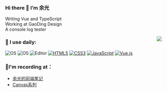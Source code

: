 ### Hi there 👋 I’m 余光

Writing Vue and TypeScript   
Working at GaoDing Design    
A console log tester

<img align="right" src="https://github-readme-stats.vercel.app/api?username=webbj97&show_icons=true&theme=cobalt&hide_title=true" />

### 🚀 I use daily:

<p>
    <img src="https://camo.githubusercontent.com/a0c3f529eb9d72fe36afdd3a65e52dcc833faea3921e91012fd6fa53a5b4370c/68747470733a2f2f696d672e736869656c64732e696f2f62616467652f4f532d6d61634f532d696e666f726d6174696f6e616c3f7374796c653d666c61742d737175617265266c6f676f3d6170706c65266c6f676f436f6c6f723d7768697465"
            alt="OS"
            data-canonical-src="https://img.shields.io/badge/OS-macOS-informational?style=flat-square&amp;logo=apple&amp;logoColor=white"
            style="max-width:100%;">
    <img
            src="https://camo.githubusercontent.com/8284c94af11d380053b5751b96d4c904cf33ea887881213d413e0f14920549dc/68747470733a2f2f696d672e736869656c64732e696f2f62616467652f4f532d4c696e75782d696e666f726d6174696f6e616c3f7374796c653d666c61742d737175617265266c6f676f3d6c696e7578266c6f676f436f6c6f723d7768697465"
            alt="OS"
            data-canonical-src="https://img.shields.io/badge/OS-Linux-informational?style=flat-square&amp;logo=linux&amp;logoColor=white"
            style="max-width:100%;">
    <img            src="https://camo.githubusercontent.com/34e1d6cf86eabc48d001670de2505a851b3c1e4d80f8ed9af673591f149a8d22/68747470733a2f2f696d672e736869656c64732e696f2f62616467652f456469746f722d5653436f64652d626c75653f7374796c653d666c61742d737175617265266c6f676f3d76697375616c2d73747564696f2d636f6465266c6f676f436f6c6f723d7768697465"
            alt="Editor"
            data-canonical-src="https://img.shields.io/badge/Editor-VSCode-blue?style=flat-square&amp;logo=visual-studio-code&amp;logoColor=white"
            style="max-width:100%;">
<a target="_blank" rel="noopener noreferrer"
        href="https://camo.githubusercontent.com/9a7c8c4ee62739436a191706be9f786a813dc377ce778522da198cb94874dc22/68747470733a2f2f696d672e736869656c64732e696f2f62616467652f2d48544d4c352d2532334534344432373f7374796c653d666c61742d737175617265266c6f676f3d68746d6c35266c6f676f436f6c6f723d666666666666"><img
            src="https://camo.githubusercontent.com/9a7c8c4ee62739436a191706be9f786a813dc377ce778522da198cb94874dc22/68747470733a2f2f696d672e736869656c64732e696f2f62616467652f2d48544d4c352d2532334534344432373f7374796c653d666c61742d737175617265266c6f676f3d68746d6c35266c6f676f436f6c6f723d666666666666"
            alt="HTML5"
            data-canonical-src="https://img.shields.io/badge/-HTML5-%23E44D27?style=flat-square&amp;logo=html5&amp;logoColor=ffffff"
            style="max-width:100%;"></a>
    <a target="_blank" rel="noopener noreferrer"
        href="https://camo.githubusercontent.com/19d98ab99fe0a1a5c00ef27920be3ada8548f2476877db0598960ac2a5f8788d/68747470733a2f2f696d672e736869656c64732e696f2f62616467652f2d435353332d2532333135373242363f7374796c653d666c61742d737175617265266c6f676f3d63737333"><img
            src="https://camo.githubusercontent.com/19d98ab99fe0a1a5c00ef27920be3ada8548f2476877db0598960ac2a5f8788d/68747470733a2f2f696d672e736869656c64732e696f2f62616467652f2d435353332d2532333135373242363f7374796c653d666c61742d737175617265266c6f676f3d63737333"
            alt="CSS3" data-canonical-src="https://img.shields.io/badge/-CSS3-%231572B6?style=flat-square&amp;logo=css3"
            style="max-width:100%;"></a>
    <a target="_blank" rel="noopener noreferrer"
        href="https://camo.githubusercontent.com/a1309b252e82434062012a8073fa9fc1416a96289b7ca11555577b9fbe1cf03e/68747470733a2f2f696d672e736869656c64732e696f2f62616467652f2d4a6176615363726970742d2532334637444631433f7374796c653d666c61742d737175617265266c6f676f3d6a617661736372697074266c6f676f436f6c6f723d303030303030266c6162656c436f6c6f723d25323346374446314326636f6c6f723d253233464643453541"><img
            src="https://camo.githubusercontent.com/a1309b252e82434062012a8073fa9fc1416a96289b7ca11555577b9fbe1cf03e/68747470733a2f2f696d672e736869656c64732e696f2f62616467652f2d4a6176615363726970742d2532334637444631433f7374796c653d666c61742d737175617265266c6f676f3d6a617661736372697074266c6f676f436f6c6f723d303030303030266c6162656c436f6c6f723d25323346374446314326636f6c6f723d253233464643453541"
            alt="JavaScript"
            data-canonical-src="https://img.shields.io/badge/-JavaScript-%23F7DF1C?style=flat-square&amp;logo=javascript&amp;logoColor=000000&amp;labelColor=%23F7DF1C&amp;color=%23FFCE5A"
            style="max-width:100%;"></a>
    <a target="_blank" rel="noopener noreferrer"
        href="https://camo.githubusercontent.com/b9723eb17fac37e35dc89f31633c7f46099683dc76e752ae02878d7f372d0ad8/68747470733a2f2f696d672e736869656c64732e696f2f62616467652f2d5675652e6a732d2532333263336535303f7374796c653d666c61742d737175617265266c6f676f3d5675652e6a73"><img
            src="https://camo.githubusercontent.com/b9723eb17fac37e35dc89f31633c7f46099683dc76e752ae02878d7f372d0ad8/68747470733a2f2f696d672e736869656c64732e696f2f62616467652f2d5675652e6a732d2532333263336535303f7374796c653d666c61742d737175617265266c6f676f3d5675652e6a73"
            alt="Vue.js"
            data-canonical-src="https://img.shields.io/badge/-Vue.js-%232c3e50?style=flat-square&amp;logo=Vue.js"
            style="max-width:100%;"></a>
   
</p>

### 📒I'm recording at：

* [余光的前端笔记](https://github.com/webbj97/summary)
* [Canvas系列](https://webbj97.github.io/yuguang-canvas/)




